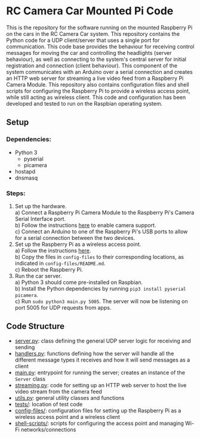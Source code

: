 # RC Camera Car Mounted Pi Code

This is the repository for the software running on the mounted Raspberry Pi on
the cars in the RC Camera Car system. This repository contains the Python code
for a UDP client/server that uses a single port for communication. This code
base provides the behaviour for receiving control messages for moving the car
and controlling the headlights (server behaviour), as well as connecting to the
system's central server for initial registration and connection (client
behaviour). This component of the system communicates with an Arduino over a
serial connection and creates an HTTP web server for streaming a live video feed
from a Raspberry Pi Camera Module. This repository also contains configuration
files and shell scripts for configuring the Raspberry Pi to provide a wireless
access point, while still acting as wireless client. This code and configuration
has been developed and tested to run on the Raspbian operating system.

## Setup
### Dependencies:
* Python 3
  * pyserial
  * picamera
* hostapd
* dnsmasq

### Steps:
1. Set up the hardware.  
  a) Connect a Raspberry Pi Camera Module to the Raspberry Pi's Camera Serial
  Interface port.  
  b) Follow the instructions
  [here](https://www.raspberrypi.org/documentation/configuration/camera.md) to
  enable camera support.  
  c) Connect an Arduino to one of the Raspberry Pi's USB ports to allow for a
  serial connection between the two devices.  
2. Set up the Raspberry Pi as a wireless access point.  
  a) Follow the instructions
  [here](https://www.raspberrypi.org/documentation/configuration/wireless/access-point.md).  
  b) Copy the files in `config-files` to their corresponding locations, as
  indicated in `config-files/README.md`.  
  c) Reboot the Raspberry Pi.  
3. Run the car server.  
  a) Python 3 should come pre-installed on Raspbian.  
  b) Install the Python dependencies by running `pip3 install pyserial picamera`.  
  c) Run `sudo python3 main.py 5005`. The server will now be listening on port
     5005 for UDP requests from apps.  

## Code Structure
* [server.py](./server.py): class defining the general UDP server logic for
receiving and sending
* [handlers.py](./handlers.py): functions defining how the server will handle
all the different message types it receives and how it will send messages as a
client
* [main.py](./main.py): entrypoint for running the server; creates an instance
of the `Server` class
* [streaming.py](./streaming.py): code for setting up an HTTP web server to host
the live video stream from the camera feed
* [utils.py](./utils.py): general utility classes and functions
* [tests/](./tests/): location of test code
* [config-files/](./config-files/): configuration files for setting up the
Raspberry Pi as a wireless access point and a wireless client
* [shell-scripts/](./shell-scripts/): scripts for configuring the access point
and managing Wi-Fi networks/connections
